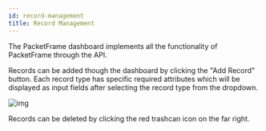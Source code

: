 ```yaml
---
id: record-management
title: Record Management
---
```


The PacketFrame dashboard implements all the functionality of PacketFrame through the API.

Records can be added though the dashboard by clicking the "Add Record" button. Each record type has specific required attributes which will be displayed as input fields after selecting the record type from the dropdown. 

![img](../static/img/dashboard.png)

Records can be deleted by clicking the red trashcan icon on the far right.
